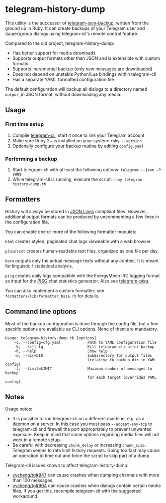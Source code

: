 # telegram-history-dump

This utility is the successor of [telegram-json-backup][1], written from the
ground up in Ruby. It can create backups of your Telegram user and (super)group
dialogs using telegram-cli's remote control feature.
 
Compared to the old project, telegram-history-dump:

* Has better support for media downloads
* Supports output formats other than JSON and is extensible with custom formats
* Supports incremental backup (only new messages are downloaded)
* Does not depend on unstable Python/Lua bindings within telegram-cli
* Has a separate YAML formatted configuration file

The default configuration will backup all dialogs to a directory named `output`,
in JSON format, without downloading any media.

## Usage

### First time setup

1. Compile [telegram-cli][3], start it once to link your Telegram account
2. Make sure Ruby 2+ is installed on your system: `ruby --version`
3. Optionally configure your backup routine by editing `config.yaml`

### Performing a backup

1. Start telegram-cli with at least the following options:
   `telegram --json -P 9009`
2. While telegram-cli is running, execute the script:
   `ruby telegram-history-dump.rb`

## Formatters

History will always be stored in [JSON Lines][5] compliant files. However,
additional output formats can be produced by uncommenting a few lines in the
configuration file.

You can enable one or more of the following formatter modules:

`html` creates styled, paginated chat logs vieweable with a web browser.

`plaintext` creates human-readable text files, organized as one file per day. 

`bare` outputs only the actual message texts without any context. It is meant
for linguistic / statistical analysis.

`pisg` creates daily logs compatible with the EnergyMech IRC logging format as
input for the [PISG][7] chat statistics generator. Also see [telegram-pisg][2].

You can also implement a custom formatter; see
`formatters/lib/formatter_base.rb` for details.

## Command line options

Most of the backup configuration is done through the config file, but a few
specific options are available as CLI options. None of them are mandatory.

```text
Usage: telegram-history-dump.rb [options]
    -c, --config=cfg.yaml            Path to YAML configuration file
    -k, --kill-tg                    Kill telegram-cli after backup
    -h, --help                       Show help
    -d, --dir=DIR                    Subdirectory for output files
                                     (relative to backup_dir in YAML config)
    -l, --limit=LIMIT                Maximum number of messages to backup
                                     for each target (overrides YAML config)
```

## Notes

Usage notes:

* It is possible to run telegram-cli on a different machine, e.g. as a daemon
  on a server. In this case you must pass `--accept-any-tcp` to telegram-cli and
  firewall the port appropriately to prevent unwanted exposure. Keep in mind
  that some options regarding media files will not work in a remote setup.
* Be careful with decreasing `chunk_delay` or increasing `chunk_size`. Telegram
  seems to rate limit history requests. Going too fast may cause an operation
  to time out and force the script to skip part of a dump.

Telegram-cli issues known to affect telegram-history-dump:

* [vysheng/tg#947][9] can cause crashes when dumping channels with more than 100
  messages.
* [vysheng/tg#904][10] can cause crashes when dialogs contain certain media
  files. If you get this, recompile telegram-cli with the suggested workaround. 

[1]: https://github.com/tvdstaaij/telegram-json-backup
[2]: https://github.com/tvdstaaij/telegram-pisg
[3]: https://github.com/vysheng/tg
[4]: http://bundler.io/
[5]: http://jsonlines.org/
[7]: http://pisg.sourceforge.net/
[9]: https://github.com/vysheng/tg/issues/947
[10]: https://github.com/vysheng/tg/issues/904
